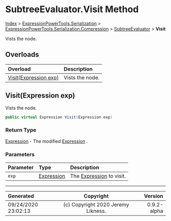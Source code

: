 ﻿# SubtreeEvaluator.Visit Method

[Index](../index.md) > [ExpressionPowerTools.Serialization](ExpressionPowerTools.Serialization.a.md) > [ExpressionPowerTools.Serialization.Compression](ExpressionPowerTools.Serialization.Compression.n.md) > [SubtreeEvaluator](ExpressionPowerTools.Serialization.Compression.SubtreeEvaluator.cs.md) > **Visit**

Vists the node.

## Overloads

| Overload | Description |
| :-- | :-- |
| [Visit(Expression exp)](#visitexpression-exp) | Vists the node. |
## Visit(Expression exp)

Vists the node.

```csharp
public virtual Expression Visit(Expression exp)
```

### Return Type

 [Expression](https://docs.microsoft.com/dotnet/api/system.linq.expressions.expression)  - The modified [Expression](https://docs.microsoft.com/dotnet/api/system.linq.expressions.expression) .

### Parameters

| Parameter | Type | Description |
| :-- | :-- | :-- |
| `exp` | [Expression](https://docs.microsoft.com/dotnet/api/system.linq.expressions.expression) | The [Expression](https://docs.microsoft.com/dotnet/api/system.linq.expressions.expression) to visit. |



---

| Generated | Copyright | Version |
| :-- | :-: | --: |
| 09/24/2020 23:02:13 | (c) Copyright 2020 Jeremy Likness. | 0.9.2-alpha |
